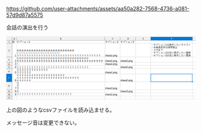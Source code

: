 
https://github.com/user-attachments/assets/aa50a282-7568-4736-a081-57d9d87a5575

会話の演出を行う

![](talklib2.png)

上の図のようなcsvファイルを読み込ませる。

メッセージ音は変更できない。
